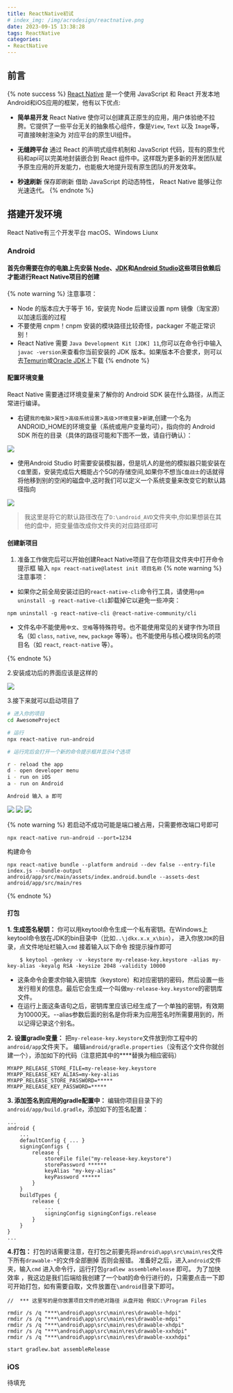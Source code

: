 ```yaml
---
title: ReactNative初试
# index_img: /img/acrodesign/reactnative.png
date: 2023-09-15 13:38:28
tags: ReactNative
categories:
- ReactNative
---
```


## 前言
{% note success %}
[React Native](https://reactnative.dev/) 是一个使用 JavaScript 和 React 开发本地Android和iOS应用的框架，他有以下优点: 
* **简单易开发**
React Native 使你可以创建真正原生的应用，用户体验绝不拉胯。它提供了一些平台无关的抽象核心组件，像是`View`, `Text` 以及 `Image`等，可直接映射渲染为 对应平台的原生UI组件。

* **无缝跨平台**
通过 React 的声明式组件机制和 JavaScript 代码，现有的原生代码和api可以完美地封装嵌合到 React 组件中。这样既为更多新的开发团队赋予原生应用的开发能力，也能极大地提升现有原生团队的开发效率。

* **秒速刷新**
保存即刷新  借助 JavaScript 的动态特性， React Native 能够让你光速迭代。
{% endnote %}



## 搭建开发环境

React Native有三个开发平台 macOS、Windows Liunx

### Android

#### 首先你需要在你的电脑上先安装 [Node](https://nodejs.org/en)、[JDK](https://www.oracle.com/java/technologies/downloads/#java11)和[Android Studio](https://developer.android.com/studio)这些项目依赖后才能进行React Native项目的创建
{% note warning %}
注意事项：
* Node 的版本应大于等于 16，安装完 Node 后建议设置 npm 镜像（淘宝源）以加速后面的过程
* 不要使用 cnpm！cnpm 安装的模块路径比较奇怪，packager 不能正常识别！
* React Native 需要 `Java Development Kit [JDK] 11`,你可以在命令行中输入 `javac -version`来查看你当前安装的 JDK 版本。如果版本不合要求，则可以去[Temurin](https://adoptium.net/zh-CN/temurin/releases/?variant=openjdk11&jvmVariant=hotspot)或[Oracle JDK](https://www.oracle.com/java/technologies/downloads/#java11)上下载
{% endnote %}

#### 配置环境变量
React Native 需要通过环境变量来了解你的 Android SDK 装在什么路径，从而正常进行编译。
* 右键`我的电脑`>`属性`>`高级系统设置`>`高级`>`环境变量`>`新建`,创建一个名为ANDROID_HOME的环境变量（系统或用户变量均可），指向你的 Android SDK 所在的目录（具体的路径可能和下图不一致，请自行确认）：

![](../img/blogimg/9-15/01.png)

* 使用Android Studio 时需要安装模拟器，但是坑人的是他的模拟器只能安装在`C盘`里面，安装完成后大概能占个5G的存储空间,如果你不想当`C盘战士`的话就得将他移到别的空闲的磁盘中,这时我们可以定义一个系统变量来改变它的默认路径指向

![](../img/blogimg/9-15/02.png)

>我这里是将它的默认路径改在了`D:\android_AVD`文件夹中,你如果想装在其他的盘中，把变量值改成你文件夹的对应路径即可

#### 创建新项目

1. 准备工作做完后可以开始创建React Native项目了在你项目文件夹中打开命令提示框 输入 
`npx react-native@latest init 项目名称`
{% note warning %}
注意事项：
* 如果你之前全局安装过旧的`react-native-cli`命令行工具，请使用`npm uninstall -g react-native-cli`卸载掉它以避免一些冲突：
```
npm uninstall -g react-native-cli @react-native-community/cli
```

* 文件名中不能使用`中文`、`空格`等特殊符号。也不能使用常见的关键字作为项目名（如 `class`, `native`, `new`, `package` 等等）。也不能使用与核心模块同名的项目名（如 `react`, `react-native` 等）。

{% endnote %}

2.安装成功后的界面应该是这样的

![](../img/blogimg/9-15/03.png)

3.接下来就可以启动项目了
```BASH
# 进入你的项目
cd AwesomeProject

# 运行
npx react-native run-android

# 运行完后会打开一个新的命令提示框并显示4个选项

r - reload the app
d - open developer menu
i - run on iOS
a - run on Android 

Android 输入 a 即可

```
![](../img/blogimg/9-15/04.png)
![](../img/blogimg/9-15/05.png)
![](../img/blogimg/9-15/06.png)

{% note warning %}
若启动不成功可能是端口被占用，只需要修改端口号即可

```
npx react-native run-android --port=1234
```
构建命令
```
npx react-native bundle --platform android --dev false --entry-file index.js --bundle-output android/app/src/main/assets/index.android.bundle --assets-dest android/app/src/main/res
```
{% endnote %}

#### 打包
**1. 生成签名秘钥：**
你可以用keytool命令生成一个私有密钥。在Windows上keytool命令放在JDK的bin目录中（比如`..\jdkx.x.x_x\bin`），
进入你放`JDK`的目录，点文件地址栏输入`cmd` 接着输入以下命令 按提示操作即可

```
    $ keytool -genkey -v -keystore my-release-key.keystore -alias my-key-alias -keyalg RSA -keysize 2048 -validity 10000
```
* 这条命令会要求你输入密钥库（keystore）和对应密钥的密码，然后设置一些发行相关的信息。最后它会生成一个叫做`my-release-key.keystore`的密钥库文件。
* 在运行上面这条语句之后，密钥库里应该已经生成了一个单独的密钥，有效期为10000天。--alias参数后面的别名是你将来为应用签名时所需要用到的，所以记得记录这个别名。

**2. 设置gradle变量：**
把`my-release-key.keystore`文件放到你工程中的`android/app`文件夹下。
编辑`android/gradle.properties`（没有这个文件你就创建一个），添加如下的代码（注意把其中的****替换为相应密码）
```
MYAPP_RELEASE_STORE_FILE=my-release-key.keystore
MYAPP_RELEASE_KEY_ALIAS=my-key-alias
MYAPP_RELEASE_STORE_PASSWORD=*****
MYAPP_RELEASE_KEY_PASSWORD=*****
```

**3. 添加签名到应用的gradle配置中：**
编辑你项目目录下的`android/app/build.gradle`，添加如下的签名配置：
```
...
android {
    ...
    defaultConfig { ... }
    signingConfigs {
        release {
            storeFile file("my-release-key.keystore")
            storePassword ******
            keyAlias "my-key-alias"
            keyPassword ******
        }
    }
    buildTypes {
        release {
            ...
            signingConfig signingConfigs.release
        }
    }
}
...
```
**4.打包：**
打包的话需要注意，在打包之前要先将`android\app\src\main\res`文件下所有`drawable-*`的文件全部删掉 否则会报错。
准备好之后，进入`android`文件夹，输入`cmd` 进入命令行，运行打包`gradlew assembleRelease` 即可。
为了加快效率 ，我这边是我们后端给我创建了一个bat的命令行进行的，只需要点击一下即可开始打包，如有需要自取，文件放置在`\android`目录下即可。
```
//  *** 这里写的是你放置项目文件的绝对路径 从盘开始 例如C:\Program Files

rmdir /s /q "***\android\app\src\main\res\drawable-hdpi"
rmdir /s /q "***\android\app\src\main\res\drawable-mdpi"
rmdir /s /q "***\android\app\src\main\res\drawable-xhdpi"
rmdir /s /q "***\android\app\src\main\res\drawable-xxhdpi"
rmdir /s /q "***\android\app\src\main\res\drawable-xxxhdpi"

start gradlew.bat assembleRelease
```




### iOS

待填充




